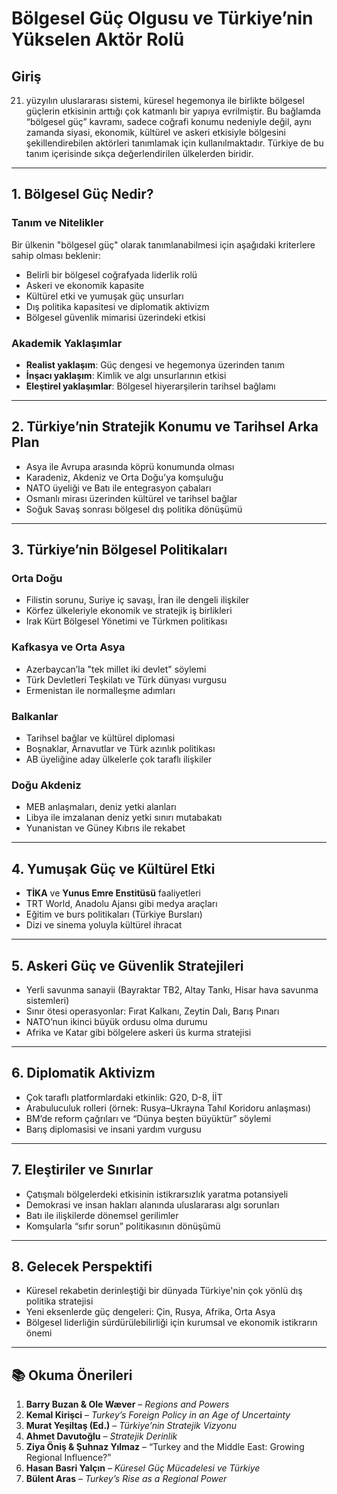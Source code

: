 # Bölgesel Güç Olgusu ve Türkiye’nin Yükselen Aktör Rolü

## Giriş

21. yüzyılın uluslararası sistemi, küresel hegemonya ile birlikte bölgesel güçlerin etkisinin arttığı çok katmanlı bir yapıya evrilmiştir. Bu bağlamda “bölgesel güç” kavramı, sadece coğrafi konumu nedeniyle değil, aynı zamanda siyasi, ekonomik, kültürel ve askeri etkisiyle bölgesini şekillendirebilen aktörleri tanımlamak için kullanılmaktadır. Türkiye de bu tanım içerisinde sıkça değerlendirilen ülkelerden biridir.

---

## 1. Bölgesel Güç Nedir?

### Tanım ve Nitelikler

Bir ülkenin "bölgesel güç" olarak tanımlanabilmesi için aşağıdaki kriterlere sahip olması beklenir:

- Belirli bir bölgesel coğrafyada liderlik rolü
- Askeri ve ekonomik kapasite
- Kültürel etki ve yumuşak güç unsurları
- Dış politika kapasitesi ve diplomatik aktivizm
- Bölgesel güvenlik mimarisi üzerindeki etkisi

### Akademik Yaklaşımlar

- **Realist yaklaşım**: Güç dengesi ve hegemonya üzerinden tanım
- **İnşacı yaklaşım**: Kimlik ve algı unsurlarının etkisi
- **Eleştirel yaklaşımlar**: Bölgesel hiyerarşilerin tarihsel bağlamı

---

## 2. Türkiye’nin Stratejik Konumu ve Tarihsel Arka Plan

- Asya ile Avrupa arasında köprü konumunda olması
- Karadeniz, Akdeniz ve Orta Doğu’ya komşuluğu
- NATO üyeliği ve Batı ile entegrasyon çabaları
- Osmanlı mirası üzerinden kültürel ve tarihsel bağlar
- Soğuk Savaş sonrası bölgesel dış politika dönüşümü

---

## 3. Türkiye’nin Bölgesel Politikaları

### Orta Doğu

- Filistin sorunu, Suriye iç savaşı, İran ile dengeli ilişkiler
- Körfez ülkeleriyle ekonomik ve stratejik iş birlikleri
- Irak Kürt Bölgesel Yönetimi ve Türkmen politikası

### Kafkasya ve Orta Asya

- Azerbaycan’la "tek millet iki devlet" söylemi
- Türk Devletleri Teşkilatı ve Türk dünyası vurgusu
- Ermenistan ile normalleşme adımları

### Balkanlar

- Tarihsel bağlar ve kültürel diplomasi
- Boşnaklar, Arnavutlar ve Türk azınlık politikası
- AB üyeliğine aday ülkelerle çok taraflı ilişkiler

### Doğu Akdeniz

- MEB anlaşmaları, deniz yetki alanları
- Libya ile imzalanan deniz yetki sınırı mutabakatı
- Yunanistan ve Güney Kıbrıs ile rekabet

---

## 4. Yumuşak Güç ve Kültürel Etki

- **TİKA** ve **Yunus Emre Enstitüsü** faaliyetleri
- TRT World, Anadolu Ajansı gibi medya araçları
- Eğitim ve burs politikaları (Türkiye Bursları)
- Dizi ve sinema yoluyla kültürel ihracat

---

## 5. Askeri Güç ve Güvenlik Stratejileri

- Yerli savunma sanayii (Bayraktar TB2, Altay Tankı, Hisar hava savunma sistemleri)
- Sınır ötesi operasyonlar: Fırat Kalkanı, Zeytin Dalı, Barış Pınarı
- NATO’nun ikinci büyük ordusu olma durumu
- Afrika ve Katar gibi bölgelere askeri üs kurma stratejisi

---

## 6. Diplomatik Aktivizm

- Çok taraflı platformlardaki etkinlik: G20, D-8, İİT
- Arabuluculuk rolleri (örnek: Rusya–Ukrayna Tahıl Koridoru anlaşması)
- BM’de reform çağrıları ve “Dünya beşten büyüktür” söylemi
- Barış diplomasisi ve insani yardım vurgusu

---

## 7. Eleştiriler ve Sınırlar

- Çatışmalı bölgelerdeki etkisinin istikrarsızlık yaratma potansiyeli
- Demokrasi ve insan hakları alanında uluslararası algı sorunları
- Batı ile ilişkilerde dönemsel gerilimler
- Komşularla “sıfır sorun” politikasının dönüşümü

---

## 8. Gelecek Perspektifi

- Küresel rekabetin derinleştiği bir dünyada Türkiye'nin çok yönlü dış politika stratejisi
- Yeni eksenlerde güç dengeleri: Çin, Rusya, Afrika, Orta Asya
- Bölgesel liderliğin sürdürülebilirliği için kurumsal ve ekonomik istikrarın önemi

---

## 📚 Okuma Önerileri

1. **Barry Buzan & Ole Wæver** – _Regions and Powers_
2. **Kemal Kirişci** – _Turkey’s Foreign Policy in an Age of Uncertainty_
3. **Murat Yeşiltaş (Ed.)** – _Türkiye’nin Stratejik Vizyonu_
4. **Ahmet Davutoğlu** – _Stratejik Derinlik_
5. **Ziya Öniş & Şuhnaz Yılmaz** – “Turkey and the Middle East: Growing Regional Influence?”
6. **Hasan Basri Yalçın** – _Küresel Güç Mücadelesi ve Türkiye_
7. **Bülent Aras** – _Turkey’s Rise as a Regional Power_
